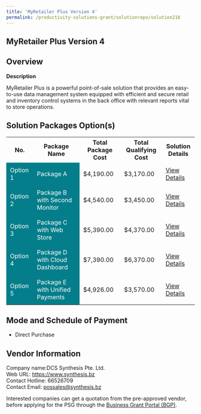```yaml
---
title: 'MyRetailer Plus Version 4'
permalink: /productivity-solutions-grant/solutionrepo/solution218
---
```


## MyRetailer Plus Version 4

## Overview

**Description**

MyRetailer Plus is a powerful point-of-sale solution that provides an easy-to-use data management system equipped with efficient and secure retail and inventory control systems in the back office with relevant reports vital to store operations.

## Solution Packages Option(s)

<table>
<tr>
<th><b>No.</b></th>
<th><b>Package Name</b></th>
<th><b>Total Package Cost</b></th>
<th><b>Total Qualifying Cost</b></th>
<th><b>Solution Details</b></th>
</tr>
<tr>
<td style='padding: 10px; background-color: #037E8A; color: #FFFFFF;'>Option 1</td>
<td style='padding: 10px; background-color: #037E8A; color: #FFFFFF;'>Package A</td>
<td style='padding: 10px;'>$4,190.00</td>
<td style='padding: 10px;'>$3,170.00</td>
<td style='padding: 10px;'><a href='/images/psg/DCS_Synthesis_MyRetailer_Plus_Desensitised_Part1.pdf' target='_blank'>View Details</a></td>
</tr>
<tr>
<td style='padding: 10px; background-color: #037E8A; color: #FFFFFF;'>Option 2</td>
<td style='padding: 10px; background-color: #037E8A; color: #FFFFFF;'>Package B with Second Monitor</td>
<td style='padding: 10px;'>$4,540.00</td>
<td style='padding: 10px;'>$3,450.00</td>
<td style='padding: 10px;'><a href='/images/psg/DCS_Synthesis_MyRetailer_Plus_Desensitised_Part2.pdf' target='_blank'>View Details</a></td>
</tr>
<tr>
<td style='padding: 10px; background-color: #037E8A; color: #FFFFFF;'>Option 3</td>
<td style='padding: 10px; background-color: #037E8A; color: #FFFFFF;'>Package C with Web Store</td>
<td style='padding: 10px;'>$5,390.00</td>
<td style='padding: 10px;'>$4,370.00</td>
<td style='padding: 10px;'><a href='/images/psg/DCS_Synthesis_MyRetailer_Plus_Desensitised_Part3.pdf' target='_blank'>View Details</a></td>
</tr>
<tr>
<td style='padding: 10px; background-color: #037E8A; color: #FFFFFF;'>Option 4</td>
<td style='padding: 10px; background-color: #037E8A; color: #FFFFFF;'>Package D with Cloud Dashboard</td>
<td style='padding: 10px;'>$7,390.00</td>
<td style='padding: 10px;'>$6,370.00</td>
<td style='padding: 10px;'><a href='/images/psg/DCS_Synthesis_MyRetailer_Plus_Desensitised_Part4.pdf' target='_blank'>View Details</a></td>
</tr>
<tr>
<td style='padding: 10px; background-color: #037E8A; color: #FFFFFF;'>Option 5</td>
<td style='padding: 10px; background-color: #037E8A; color: #FFFFFF;'>Package E with Unified Payments</td>
<td style='padding: 10px;'>$4,926.00</td>
<td style='padding: 10px;'>$3,570.00</td>
<td style='padding: 10px;'><a href='/images/psg/DCS_Synthesis_MyRetailer_Plus_Desensitised_Part5.pdf' target='_blank'>View Details</a></td>
</tr>
</table>

## Mode and Schedule of Payment

 - Direct Purchase

## Vendor Information

 Company name:DCS Synthesis Pte. Ltd.<br>Web URL: https://www.synthesis.bz <br>Contact Hotline: 66526709 <br>Contact Email: possales@synthesis.bz 

Interested companies can get a quotation from the pre-approved vendor, before applying for the PSG through the <a href='https://www.businessgrants.gov.sg/' target='_blank' rel='noopener'>Business Grant Portal (BGP)</a>.

<script src="/jquery/resize-tables.js"></script>

